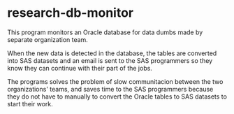 # research-db-monitor

This program monitors an Oracle database for data dumbs made by separate organization team.  

When the new data is detected in the database, the tables are converted into SAS datasets and an email is sent to the SAS programmers so they know they can continue with their part of the jobs.

The programs solves the problem of slow communitacion between the two organizations' teams, and saves time to the SAS programmers because they do not have to manually to convert the Oracle tables to SAS datasets to start their work.
